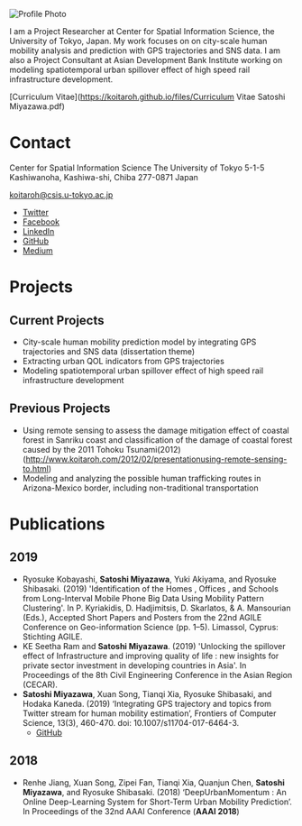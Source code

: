 ![Profile Photo](https://koitaroh.github.io/files/avatar9.png)

I am a Project Researcher at Center for Spatial Information Science, the University of Tokyo, Japan. My work focuses on on city-scale human mobility analysis and prediction with GPS trajectories and SNS data. I am also a Project Consultant at Asian Development Bank Institute working on modeling spatiotemporal urban spillover effect of high speed rail infrastructure development.

[Curriculum Vitae](https://koitaroh.github.io/files/Curriculum Vitae Satoshi Miyazawa.pdf)

# Contact
Center for Spatial Information Science
The University of Tokyo
5-1-5 Kashiwanoha, Kashiwa-shi, Chiba 277-0871 Japan

koitaroh@csis.u-tokyo.ac.jp

- [Twitter](https://twitter.com/koitaroh)
- [Facebook](https://www.facebook.com/koitaroh)
- [LinkedIn](https://www.linkedin.com/in/koitaroh/)
- [GitHub](https://github.com/koitaroh)
- [Medium](https://medium.com/@koitaroh)

# Projects

## Current Projects

- City-scale human mobility prediction model by integrating GPS trajectories and SNS data (dissertation theme)
- Extracting urban QOL indicators from GPS trajectories
- Modeling spatiotemporal urban spillover effect of high speed rail infrastructure development

## Previous Projects

- Using remote sensing to assess the damage mitigation effect of coastal forest in Sanriku coast and classification of the damage of coastal forest caused by the 2011 Tohoku Tsunami(2012)(http://www.koitaroh.com/2012/02/presentationusing-remote-sensing-to.html)
- Modeling and analyzing the possible human trafficking routes in Arizona-Mexico border, including non-traditional transportation


# Publications

## 2019

- Ryosuke Kobayashi, **Satoshi Miyazawa**, Yuki Akiyama, and Ryosuke Shibasaki. (2019) 'Identification of the Homes , Offices , and Schools from Long-Interval Mobile Phone Big Data Using Mobility Pattern Clustering'. In P. Kyriakidis, D. Hadjimitsis, D. Skarlatos, & A. Mansourian (Eds.), Accepted Short Papers and Posters from the 22nd AGILE Conference on Geo-information Science (pp. 1–5). Limassol, Cyprus: Stichting AGILE.
- KE Seetha Ram and **Satoshi Miyazawa**. (2019) 'Unlocking the spillover effect of Infrastructure and improving quality of life : new insights for private sector investment in developing countries in Asia'. In Proceedings of the 8th Civil Engineering Conference in the Asian Region (CECAR).
- **Satoshi Miyazawa**, Xuan Song, Tianqi Xia, Ryosuke Shibasaki, and Hodaka Kaneda. (2019) ‘Integrating GPS trajectory and topics from Twitter stream for human mobility estimation’, Frontiers of Computer Science, 13(3), 460-470. doi: 10.1007/s11704-017-6464-3.
    - [GitHub](https://github.com/koitaroh/twitter-topic-mobility-estimation)

## 2018

- Renhe Jiang, Xuan Song, Zipei Fan, Tianqi Xia, Quanjun Chen, **Satoshi Miyazawa**, and Ryosuke Shibasaki. (2018) ‘DeepUrbanMomentum : An Online Deep-Learning System for Short-Term Urban Mobility Prediction’. In Proceedings of the 32nd AAAI Conference (**AAAI 2018**)
